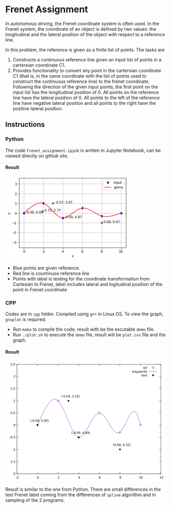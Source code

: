 # Frenet Assignment

In autonomous driving, the Frenet coordinate system is often used. In the Frenet system, the coordinate of an object is defined by two values: the longitudinal and the lateral position of the object with respect to a reference line.

In this problem, the reference is given as a finite list of points. The tasks are
1. Constructs a continuous reference line given an input list of points in a cartersian coordinate C1.
2. Provides functionality to convert any point in the cartersian coordinate C1 (that is, in the same coordinate with the list of points used to construct the continuous reference line) to the frenet coordinate. Following the direction of the given input points, the first point on the input list has the longitudinal position of 0. All points on the reference line have the lateral position of 0. All points to the left of the reference line have negative lateral position and all points to the right have the positive lateral position.

## Instructions
### Python
The code `frenet_assignment.ipynb` is written in Jupyter Notebook, can be viewed directly on github site.
#### Result
![](result_py.png)

- Blue points are given reference.
- Red line is countinuos reference line
- Points with label is testing for the coordinate transformation from Cartesian to Frenet, label includes lateral and logitudinal position of the point in Frenet coordinate

### CPP
Codes are in `cpp` folder. Compiled using `g++` in Linux OS. To view the graph, `gnuplot` is required.
- Run `make` to compile the code, result with be the excutable `demo` file.
- Run `./plot.sh` to execute the `demo` file, result will be `plot.cvs` file and the graph.

#### Result
![](cpp/result.png)

Result is similar to the one from Python. There are small differences in the test Frenet label coming from the differences of `spline` algorithm and in sampling of the 2 programs.
